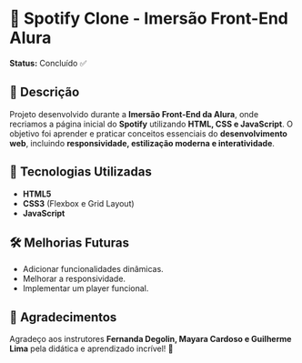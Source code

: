 <h1>🎵 Spotify Clone - Imersão Front-End Alura</h1>
    <p><strong>Status:</strong> Concluído ✅</p>
    <h2> 📌 Descrição </h2>
    <p>Projeto desenvolvido durante a <strong>Imersão Front-End da Alura</strong>, onde recriamos a página inicial do <strong>Spotify</strong> utilizando <strong>HTML, CSS e JavaScript</strong>. O objetivo foi aprender e praticar conceitos essenciais do <strong>desenvolvimento web</strong>, incluindo <strong>responsividade, estilização moderna e interatividade</strong>.</p>
    <h2>🚀 Tecnologias Utilizadas</h2>
    <ul>
        <li><strong>HTML5</strong></li>
        <li><strong>CSS3</strong> (Flexbox e Grid Layout)</li>
        <li><strong>JavaScript</strong></li>
    </ul>
    
   <h2>🛠 Melhorias Futuras</h2>
    <ul>
        <li>Adicionar funcionalidades dinâmicas.</li>
        <li>Melhorar a responsividade.</li>
        <li>Implementar um player funcional.</li>
    </ul>
    
  <h2>📢 Agradecimentos</h2>
  <p>Agradeço aos instrutores <strong>Fernanda Degolin, Mayara Cardoso e Guilherme Lima</strong> pela didática e aprendizado incrível! 🚀</p>
